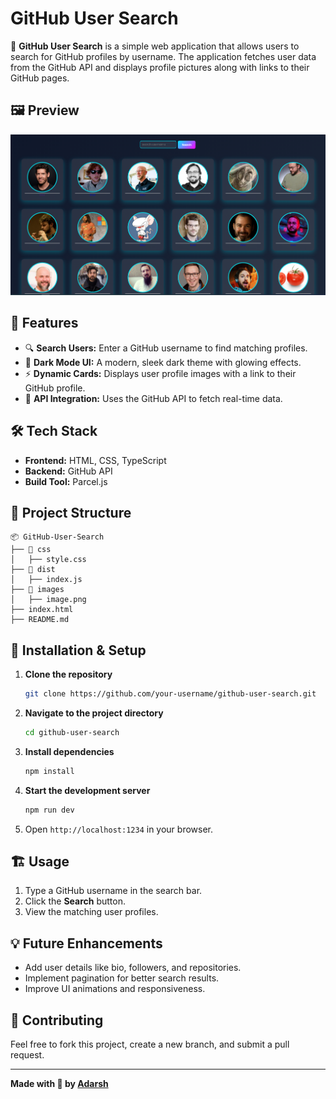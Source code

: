 # GitHub User Search

🚀 **GitHub User Search** is a simple web application that allows users to search for GitHub profiles by username. The application fetches user data from the GitHub API and displays profile pictures along with links to their GitHub pages.

## 🖼️ Preview

![Project Preview](images/image.PNG)


## 🎯 Features

- 🔍 **Search Users:** Enter a GitHub username to find matching profiles.
- 🎨 **Dark Mode UI:** A modern, sleek dark theme with glowing effects.
- ⚡ **Dynamic Cards:** Displays user profile images with a link to their GitHub profile.
- 📡 **API Integration:** Uses the GitHub API to fetch real-time data.

## 🛠️ Tech Stack

- **Frontend:** HTML, CSS, TypeScript
- **Backend:** GitHub API
- **Build Tool:** Parcel.js

## 📂 Project Structure

```
📦 GitHub-User-Search
├── 📁 css
│   ├── style.css
├── 📁 dist
│   ├── index.js
├── 📁 images
│   ├── image.png
├── index.html
├── README.md
```

## 🚀 Installation & Setup

1. **Clone the repository**
   ```sh
   git clone https://github.com/your-username/github-user-search.git
   ```
2. **Navigate to the project directory**
   ```sh
   cd github-user-search
   ```
3. **Install dependencies**
   ```sh
   npm install
   ```
4. **Start the development server**
   ```sh
   npm run dev
   ```
5. Open `http://localhost:1234` in your browser.

## 🏗️ Usage

1. Type a GitHub username in the search bar.
2. Click the **Search** button.
3. View the matching user profiles.

## 💡 Future Enhancements

- Add user details like bio, followers, and repositories.
- Implement pagination for better search results.
- Improve UI animations and responsiveness.

## 🤝 Contributing

Feel free to fork this project, create a new branch, and submit a pull request.


---

**Made with 💙 by [Adarsh](https://github.com/callbackhell-1)**
